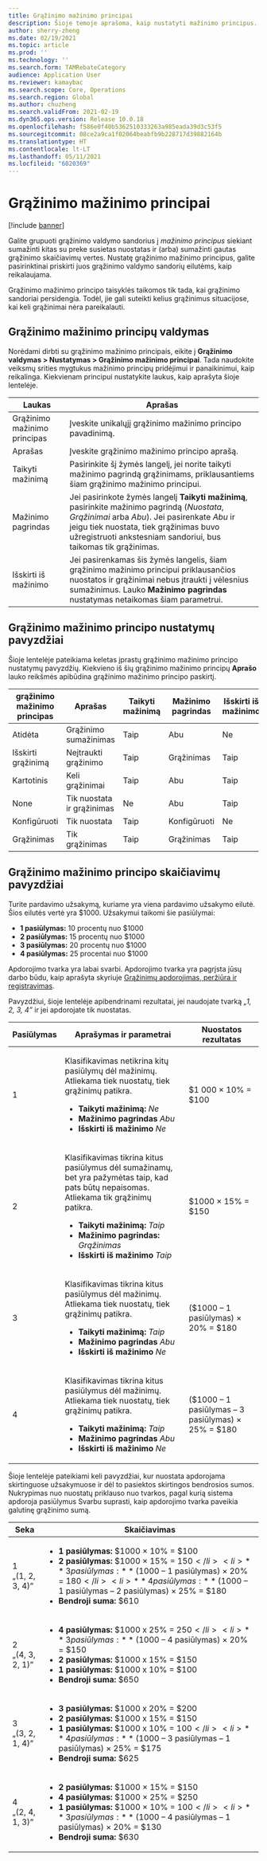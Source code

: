 ```yaml
---
title: Grąžinimo mažinimo principai
description: Šioje temoje aprašoma, kaip nustatyti mažinimo principus. Mažinimo principai kontroliuoja veikimo būdą, kai keli grąžinimai yra taikomi tai pačiai prekei arba operacijai.
author: sherry-zheng
ms.date: 02/19/2021
ms.topic: article
ms.prod: ''
ms.technology: ''
ms.search.form: TAMRebateCategory
audience: Application User
ms.reviewer: kamaybac
ms.search.scope: Core, Operations
ms.search.region: Global
ms.author: chuzheng
ms.search.validFrom: 2021-02-19
ms.dyn365.ops.version: Release 10.0.18
ms.openlocfilehash: f586e0f40b5362510333263a985eada39d3c53f5
ms.sourcegitcommit: 08ce2a9ca1f02064beabfb9b228717d39882164b
ms.translationtype: HT
ms.contentlocale: lt-LT
ms.lasthandoff: 05/11/2021
ms.locfileid: "6020369"
---
```

# <a name="rebate-reduction-principles"></a>Grąžinimo mažinimo principai

[!include [banner](../includes/banner.md)]

Galite grupuoti grąžinimo valdymo sandorius į *mažinimo principus* siekiant sumažinti kitas su preke susietas nuostatas ir (arba) sumažinti gautas grąžinimo skaičiavimų vertes. Nustatę grąžinimo mažinimo principus, galite pasirinktinai priskirti juos grąžinimo valdymo sandorių eilutėms, kaip reikalaujama.

Grąžinimo mažinimo principo taisyklės taikomos tik tada, kai grąžinimo sandoriai persidengia. Todėl, jie gali suteikti kelius grąžinimus situacijose, kai keli grąžinimai nėra pareikalauti.

## <a name="manage-rebate-reduction-principles"></a>Grąžinimo mažinimo principų valdymas

Norėdami dirbti su grąžinimo mažinimo principais, eikite į **Grąžinimo valdymas \> Nustatymas \> Grąžinimo mažinimo principai**. Tada naudokite veiksmų srities mygtukus mažinimo principų pridėjimui ir panaikinimui, kaip reikalinga. Kiekvienam principui nustatykite laukus, kaip aprašyta šioje lentelėje.

| Laukas | Aprašas |
|---|---|
| Grąžinimo mažinimo principas | Įveskite unikalųjį grąžinimo mažinimo principo pavadinimą. |
| Aprašas | Įveskite grąžinimo mažinimo principo aprašą. |
| Taikyti mažinimą | Pasirinkite šį žymės langelį, jei norite taikyti mažinimo pagrindą grąžinimams, priklausantiems šiam grąžinimo mažinimo principui. |
| Mažinimo pagrindas | Jei pasirinkote žymės langelį **Taikyti mažinimą**, pasirinkite mažinimo pagrindą (*Nuostata*, *Grąžinimai* arba *Abu*). Jei pasirenkate *Abu* ir jeigu tiek nuostata, tiek grąžinimas buvo užregistruoti ankstesniam sandoriui, bus taikomas tik grąžinimas. |
| Išskirti iš mažinimo | Jei pasirenkamas šis žymės langelis, šiam grąžinimo mažinimo principui priklausančios nuostatos ir grąžinimai nebus įtraukti į vėlesnius sumažinimus. Lauko **Mažinimo pagrindas** nustatymas netaikomas šiam parametrui. |

## <a name="examples-of-rebate-reduction-principle-setups"></a>Grąžinimo mažinimo principo nustatymų pavyzdžiai

Šioje lentelėje pateikiama keletas įprastų grąžinimo mažinimo principo nustatymų pavyzdžių. Kiekvieno iš šių grąžinimo mažinimo principų **Aprašo** lauko reikšmės apibūdina grąžinimo mažinimo principo paskirtį.

| grąžinimo mažinimo principas | Aprašas | Taikyti mažinimą | Mažinimo pagrindas | Išskirti iš mažinimo |
|---|---|---|---|---|
| Atidėta | Grąžinimo sumažinimas | Taip | Abu | Ne |
| Išskirti grąžinimą | Neįtraukti grąžinimo | Taip | Grąžinimas | Taip |
| Kartotinis | Keli grąžinimai | Taip | Abu | Taip |
| None | Tik nuostata ir grąžinimas | Ne | Abu | Taip |
| Konfigūruoti | Tik nuostata | Taip | Konfigūruoti | Ne |
| Grąžinimas | Tik grąžinimas | Taip | Grąžinimas | Taip |

## <a name="examples-of-rebate-reduction-principle-calculations"></a>Grąžinimo mažinimo principo skaičiavimų pavyzdžiai

Turite pardavimo užsakymą, kuriame yra viena pardavimo užsakymo eilutė. Šios eilutės vertė yra $1000. Užsakymui taikomi šie pasiūlymai:

- **1 pasiūlymas:** 10 procentų nuo $1000
- **2 pasiūlymas:** 15 procentų nuo $1000
- **3 pasiūlymas:** 20 procentų nuo $1000
- **4 pasiūlymas:** 25 procentai nuo $1000

Apdorojimo tvarka yra labai svarbi. Apdorojimo tvarka yra pagrįsta jūsų darbo būdu, kaip aprašyta skyriuje [Grąžinimų apdorojimas, peržiūra ir registravimas](process-review-post.md).

Pavyzdžiui, šioje lentelėje apibendrinami rezultatai, jei naudojate tvarką *„1, 2, 3, 4”* ir jei apdorojate tik nuostatas.

| Pasiūlymas | Aprašymas ir parametrai | Nuostatos rezultatas |
|---|---|---|
| 1 | <p>Klasifikavimas netikrina kitų pasiūlymų dėl mažinimų. Atliekama tiek nuostatų, tiek grąžinimų patikra.</p><ul><li>**Taikyti mažinimą:** *Ne*</li><li>**Mažinimo pagrindas** *Abu*</li><li>**Išskirti iš mažinimo** *Ne*</li></ul> | $1 000 × 10% = $100 |
| 2 | <p>Klasifikavimas tikrina kitus pasiūlymus dėl sumažinamų, bet yra pažymėtas taip, kad pats būtų nepaisomas. Atliekama tik grąžinimų patikra.</p><ul><li>**Taikyti mažinimą:** *Taip*</li><li>**Mažinimo pagrindas:** *Grąžinimas*</li><li>**Išskirti iš mažinimo** *Taip*</li></ul> | $1000 × 15% = $150 |
| 3 | <p>Klasifikavimas tikrina kitus pasiūlymus dėl mažinimų. Atliekama tiek nuostatų, tiek grąžinimų patikra.</p><ul><li>**Taikyti mažinimą:** *Taip*</li><li>**Mažinimo pagrindas** *Abu*</li><li>**Išskirti iš mažinimo** *Ne*</li></ul> | ($1000 – 1 pasiūlymas) × 20% = $180 |
| 4 | <p>Klasifikavimas tikrina kitus pasiūlymus dėl mažinimų. Atliekama tiek nuostatų, tiek grąžinimų patikra.</p><ul><li>**Taikyti mažinimą:** *Taip*</li><li>**Mažinimo pagrindas** *Abu*</li><li>**Išskirti iš mažinimo** *Ne*</li></ul> | ($1000 – 1 pasiūlymas – 3 pasiūlymas) × 25% = $180 |

Šioje lentelėje pateikiami keli pavyzdžiai, kur nuostata apdorojama skirtinguose užsakymuose ir dėl to pasiektos skirtingos bendrosios sumos. Nukrypimas nuo nuostatų priklauso nuo tvarkos, pagal kurią sistema apdoroja pasiūlymus Svarbu suprasti, kaip apdorojimo tvarka paveikia galutinę grąžinimo sumą.

| Seka | Skaičiavimas |
|---|---|
| 1<br>„(1, 2, 3, 4)” | <ul><li>**1 pasiūlymas:** $1000 × 10% = $100</li><li>**2 pasiūlymas:** $1000 × 15% = $150</li><li>**3 pasiūlymas:** ($1000 – 1 pasiūlymas) × 20% = $180</li><li>**4 pasiūlymas:** ($1000 – 1 pasiūlymas – 2 pasiūlymas) × 25% = $180</li><li>**Bendroji suma:** $610</li></ul> |
| 2<br>„(4, 3, 2, 1)” | <ul><li>**4 pasiūlymas:** $1000 x 25% = $250</li><li>**3 pasiūlymas:** ($1000 – 4 pasiūlymas) × 20% = $150</li><li>**2 pasiūlymas:** $1000 x 15% = $150</li><li>**1 pasiūlymas:** $1000 x 10% = $100</li><li>**Bendroji suma:** $650</li></ul> |
| 3<br>„(3, 2, 1, 4)” | <ul><li>**3 pasiūlymas:** $1000 x 20% = $200</li><li>**2 pasiūlymas:** $1000 x 15% = $150</li><li>**1 pasiūlymas:** $1000 x 10% = $100</li><li>**4 pasiūlymas:** ($1000 – 3 pasiūlymas – 1 pasiūlymas) × 25% = $175</li><li>**Bendroji suma:** $625</li></ul> |
| 4<br>„(2, 4, 1, 3)” | <ul><li>**2 pasiūlymas:** $1000 × 15% = $150</li><li>**4 pasiūlymas:** $1000 × 25% = $250</li><li>**1 pasiūlymas:** $1000 × 10% = $100</li><li>**3 pasiūlymas:** ($1000 – 4 pasiūlymas – 1 pasiūlymas) × 20% = $130</li><li>**Bendroji suma:** $630</li></ul> |
